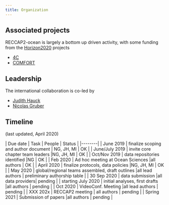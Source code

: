 ```yaml
---
title: Organization
---
```


## Associated projects

RECCAP2-ocean is largely a bottom up driven activity, with some funding from the [Horizon2020](https://ec.europa.eu/programmes/horizon2020/en) projects  
- [4C](https://4c-carbon.eu/)  
- [COMFORT](https://comfort.w.uib.no/)

## Leadership
The international collaboration is co-led by  
- [Judith Hauck](https://www.awi.de/ueber-uns/organisation/mitarbeiter/judith-hauck)  
- [Nicolas Gruber](https://usys.ethz.ch/en/people/profile.nicolas-gruber.html)

## Timeline
(last updated, April 2020)

| Due date | Task | People | Status |
|--------|
| June 2019 | finalize scoping and author document | NG, JH, MI  | OK |
| June/July 2019 | invite core chapter team leaders |NG, JH, MI | OK |
| Oct/Nov 2019 | data repositories identified |NG | OK |
| Feb 2020 | Ad hoc meeting at Ocean Sciences |all authors | OK |
| April 2020  | finalize protocols, data policies |NG, JH, MI | OK |
| May 2020 | global/regional teams assembled, draft outlines |all lead authors | preliminary authorship table |
| 30 Sep 2020 | data submission |all data providers| pending |
| starting July 2020 | initial analyses, first drafts |all authors | pending |
| Oct 2020 | VideoConf. Meeting |all lead authors | pending |
| XXX 202x | RECCAP2 meeting | all authors  | pending |
| Spring 2021 | Submission of papers  |all authors  | pending |



